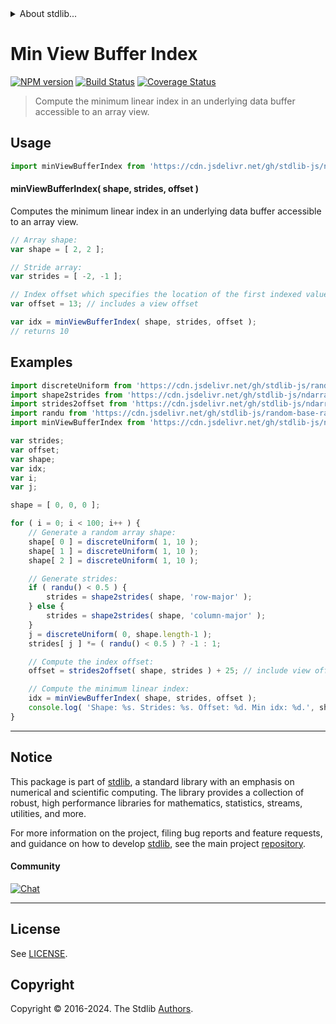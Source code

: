 <!--

@license Apache-2.0

Copyright (c) 2018 The Stdlib Authors.

Licensed under the Apache License, Version 2.0 (the "License");
you may not use this file except in compliance with the License.
You may obtain a copy of the License at

   http://www.apache.org/licenses/LICENSE-2.0

Unless required by applicable law or agreed to in writing, software
distributed under the License is distributed on an "AS IS" BASIS,
WITHOUT WARRANTIES OR CONDITIONS OF ANY KIND, either express or implied.
See the License for the specific language governing permissions and
limitations under the License.

-->


<details>
  <summary>
    About stdlib...
  </summary>
  <p>We believe in a future in which the web is a preferred environment for numerical computation. To help realize this future, we've built stdlib. stdlib is a standard library, with an emphasis on numerical and scientific computation, written in JavaScript (and C) for execution in browsers and in Node.js.</p>
  <p>The library is fully decomposable, being architected in such a way that you can swap out and mix and match APIs and functionality to cater to your exact preferences and use cases.</p>
  <p>When you use stdlib, you can be absolutely certain that you are using the most thorough, rigorous, well-written, studied, documented, tested, measured, and high-quality code out there.</p>
  <p>To join us in bringing numerical computing to the web, get started by checking us out on <a href="https://github.com/stdlib-js/stdlib">GitHub</a>, and please consider <a href="https://opencollective.com/stdlib">financially supporting stdlib</a>. We greatly appreciate your continued support!</p>
</details>

# Min View Buffer Index

[![NPM version][npm-image]][npm-url] [![Build Status][test-image]][test-url] [![Coverage Status][coverage-image]][coverage-url] <!-- [![dependencies][dependencies-image]][dependencies-url] -->

> Compute the minimum linear index in an underlying data buffer accessible to an array view.

<!-- Section to include introductory text. Make sure to keep an empty line after the intro `section` element and another before the `/section` close. -->

<section class="intro">

</section>

<!-- /.intro -->

<!-- Package usage documentation. -->



<section class="usage">

## Usage

```javascript
import minViewBufferIndex from 'https://cdn.jsdelivr.net/gh/stdlib-js/ndarray-base-min-view-buffer-index@deno/mod.js';
```

#### minViewBufferIndex( shape, strides, offset )

Computes the minimum linear index in an underlying data buffer accessible to an array view.

```javascript
// Array shape:
var shape = [ 2, 2 ];

// Stride array:
var strides = [ -2, -1 ];

// Index offset which specifies the location of the first indexed value:
var offset = 13; // includes a view offset

var idx = minViewBufferIndex( shape, strides, offset );
// returns 10
```

</section>

<!-- /.usage -->

<!-- Package usage notes. Make sure to keep an empty line after the `section` element and another before the `/section` close. -->

<section class="notes">

</section>

<!-- /.notes -->

<!-- Package usage examples. -->

<section class="examples">

## Examples

<!-- eslint no-undef: "error" -->

```javascript
import discreteUniform from 'https://cdn.jsdelivr.net/gh/stdlib-js/random-base-discrete-uniform@deno/mod.js';
import shape2strides from 'https://cdn.jsdelivr.net/gh/stdlib-js/ndarray-base-shape2strides@deno/mod.js';
import strides2offset from 'https://cdn.jsdelivr.net/gh/stdlib-js/ndarray-base-strides2offset@deno/mod.js';
import randu from 'https://cdn.jsdelivr.net/gh/stdlib-js/random-base-randu@deno/mod.js';
import minViewBufferIndex from 'https://cdn.jsdelivr.net/gh/stdlib-js/ndarray-base-min-view-buffer-index@deno/mod.js';

var strides;
var offset;
var shape;
var idx;
var i;
var j;

shape = [ 0, 0, 0 ];

for ( i = 0; i < 100; i++ ) {
    // Generate a random array shape:
    shape[ 0 ] = discreteUniform( 1, 10 );
    shape[ 1 ] = discreteUniform( 1, 10 );
    shape[ 2 ] = discreteUniform( 1, 10 );

    // Generate strides:
    if ( randu() < 0.5 ) {
        strides = shape2strides( shape, 'row-major' );
    } else {
        strides = shape2strides( shape, 'column-major' );
    }
    j = discreteUniform( 0, shape.length-1 );
    strides[ j ] *= ( randu() < 0.5 ) ? -1 : 1;

    // Compute the index offset:
    offset = strides2offset( shape, strides ) + 25; // include view offset

    // Compute the minimum linear index:
    idx = minViewBufferIndex( shape, strides, offset );
    console.log( 'Shape: %s. Strides: %s. Offset: %d. Min idx: %d.', shape.join( 'x' ), strides.join( ',' ), offset, idx );
}
```

</section>

<!-- /.examples -->

<!-- Section to include cited references. If references are included, add a horizontal rule *before* the section. Make sure to keep an empty line after the `section` element and another before the `/section` close. -->

<section class="references">

</section>

<!-- /.references -->

<!-- Section for related `stdlib` packages. Do not manually edit this section, as it is automatically populated. -->

<section class="related">

</section>

<!-- /.related -->

<!-- Section for all links. Make sure to keep an empty line after the `section` element and another before the `/section` close. -->


<section class="main-repo" >

* * *

## Notice

This package is part of [stdlib][stdlib], a standard library with an emphasis on numerical and scientific computing. The library provides a collection of robust, high performance libraries for mathematics, statistics, streams, utilities, and more.

For more information on the project, filing bug reports and feature requests, and guidance on how to develop [stdlib][stdlib], see the main project [repository][stdlib].

#### Community

[![Chat][chat-image]][chat-url]

---

## License

See [LICENSE][stdlib-license].


## Copyright

Copyright &copy; 2016-2024. The Stdlib [Authors][stdlib-authors].

</section>

<!-- /.stdlib -->

<!-- Section for all links. Make sure to keep an empty line after the `section` element and another before the `/section` close. -->

<section class="links">

[npm-image]: http://img.shields.io/npm/v/@stdlib/ndarray-base-min-view-buffer-index.svg
[npm-url]: https://npmjs.org/package/@stdlib/ndarray-base-min-view-buffer-index

[test-image]: https://github.com/stdlib-js/ndarray-base-min-view-buffer-index/actions/workflows/test.yml/badge.svg?branch=v0.2.1
[test-url]: https://github.com/stdlib-js/ndarray-base-min-view-buffer-index/actions/workflows/test.yml?query=branch:v0.2.1

[coverage-image]: https://img.shields.io/codecov/c/github/stdlib-js/ndarray-base-min-view-buffer-index/main.svg
[coverage-url]: https://codecov.io/github/stdlib-js/ndarray-base-min-view-buffer-index?branch=main

<!--

[dependencies-image]: https://img.shields.io/david/stdlib-js/ndarray-base-min-view-buffer-index.svg
[dependencies-url]: https://david-dm.org/stdlib-js/ndarray-base-min-view-buffer-index/main

-->

[chat-image]: https://img.shields.io/gitter/room/stdlib-js/stdlib.svg
[chat-url]: https://app.gitter.im/#/room/#stdlib-js_stdlib:gitter.im

[stdlib]: https://github.com/stdlib-js/stdlib

[stdlib-authors]: https://github.com/stdlib-js/stdlib/graphs/contributors

[umd]: https://github.com/umdjs/umd
[es-module]: https://developer.mozilla.org/en-US/docs/Web/JavaScript/Guide/Modules

[deno-url]: https://github.com/stdlib-js/ndarray-base-min-view-buffer-index/tree/deno
[deno-readme]: https://github.com/stdlib-js/ndarray-base-min-view-buffer-index/blob/deno/README.md
[umd-url]: https://github.com/stdlib-js/ndarray-base-min-view-buffer-index/tree/umd
[umd-readme]: https://github.com/stdlib-js/ndarray-base-min-view-buffer-index/blob/umd/README.md
[esm-url]: https://github.com/stdlib-js/ndarray-base-min-view-buffer-index/tree/esm
[esm-readme]: https://github.com/stdlib-js/ndarray-base-min-view-buffer-index/blob/esm/README.md
[branches-url]: https://github.com/stdlib-js/ndarray-base-min-view-buffer-index/blob/main/branches.md

[stdlib-license]: https://raw.githubusercontent.com/stdlib-js/ndarray-base-min-view-buffer-index/main/LICENSE

</section>

<!-- /.links -->
